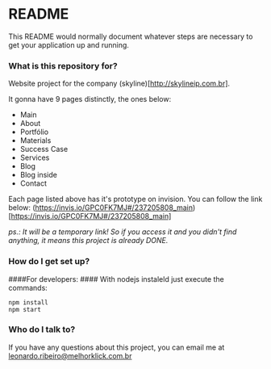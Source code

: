 # README #

This README would normally document whatever steps are necessary to get your application up and running.

### What is this repository for? ###

Website project for the company (skyline)[http://skylineip.com.br].

It gonna have 9 pages distinctly, the ones below:
- Main
- About
- Portfólio
- Materials
- Success Case
- Services
- Blog
- Blog inside
- Contact

Each page listed above has it's prototype on invision. You can follow the link below:
(https://invis.io/GPC0FK7MJ#/237205808_main)[https://invis.io/GPC0FK7MJ#/237205808_main]

*ps.: It will be a temporary link! So if you access it and you didn't find anything, it means this project is already DONE.*

### How do I get set up? ###

####For developers: ####
With nodejs instaleld just execute the commands:

````
npm install
npm start
````

### Who do I talk to? ###

If you have any questions about this project, you can email me at leonardo.ribeiro@melhorklick.com.br